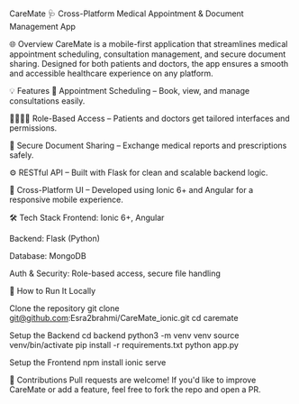 CareMate 🩺 Cross-Platform Medical Appointment & Document Management App

🌐 Overview CareMate is a mobile-first application that streamlines medical appointment scheduling, consultation management, and secure document sharing. Designed for both patients and doctors, the app ensures a smooth and accessible healthcare experience on any platform.

💡 Features 📅 Appointment Scheduling – Book, view, and manage consultations easily.

👩‍⚕️👨‍⚕️ Role-Based Access – Patients and doctors get tailored interfaces and permissions.

📄 Secure Document Sharing – Exchange medical reports and prescriptions safely.

⚙️ RESTful API – Built with Flask for clean and scalable backend logic.

📱 Cross-Platform UI – Developed using Ionic 6+ and Angular for a responsive mobile experience.

🛠️ Tech Stack Frontend: Ionic 6+, Angular

Backend: Flask (Python)

Database: MongoDB

Auth & Security: Role-based access, secure file handling

🚀 How to Run It Locally

Clone the repository git clone git@github.com:Esra2brahmi/CareMate_ionic.git cd caremate

Setup the Backend cd backend python3 -m venv venv source venv/bin/activate pip install -r requirements.txt python app.py

Setup the Frontend npm install ionic serve

🤝 Contributions Pull requests are welcome! If you'd like to improve CareMate or add a feature, feel free to fork the repo and open a PR.
